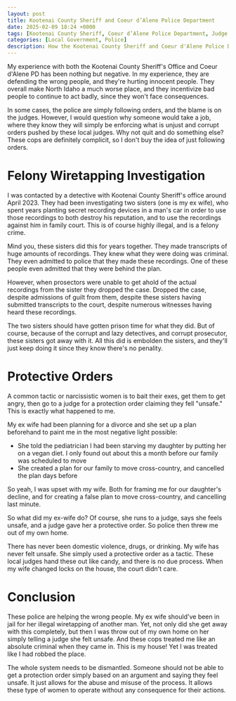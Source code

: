 ```yaml
---
layout: post
title: Kootenai County Sheriff and Coeur d’Alene Police Department
date: 2025-02-09 18:24 +0000
tags: [Kootenai County Sheriff, Coeur d’Alene Police Department, Judge Caldwell, judges, protection order]
categories: [Local Government, Police]
description: How the Kootenai County Sheriff and Coeur d'Alene Police Department hurt children and innocent people
---
```

My experience with both the Kootenai County Sheriff's Office and Coeur d'Alene PD has been nothing but negative. In my experience, they are defending the wrong people, and they're hurting innocent people. They overall make North Idaho a much worse place, and they incentivize bad people to continue to act badly, since they won't face consequences.

In some cases, the police are simply following orders, and the blame is on the judges. However, I would question why someone would take a job, where they know they will simply be enforcing what is unjust and corrupt orders pushed by these local judges. Why not quit and do something else? These cops are definitely complicit, so I don't buy the idea of just following orders.

# Felony Wiretapping Investigation

I was contacted by a detective with Kootenai County Sheriff's office around April 2023. They had been investigating two sisters (one is my ex wife), who spent years planting secret recording devices in a man's car in order to use those recordings to both destroy his reputation, and to use the recordings against him in family court. This is of course highly illegal, and is a felony crime.

Mind you, these sisters did this for years together. They made transcripts of huge amounts of recordings. They knew what they were doing was criminal. They even admitted to police that they made these recordings. One of these people even admitted that they were behind the plan.

However, when prosectors were unable to get ahold of the actual recordings from the sister they dropped the case. Dropped the case, despite admissions of guilt from them, despite these sisters having submitted transcripts to the court, despite numerous witnesses having heard these recordings.

The two sisters should have gotten prison time for what they did. But of course, because of the corrupt and lazy detectives, and corrupt prosecutor, these sisters got away with it. All this did is embolden the sisters, and they'll just keep doing it since they know there's no penality.

# Protective Orders

A common tactic or narcissistic women is to bait their exes, get them to get angry, then go to a judge for a protection order claiming they fell "unsafe." This is exactly what happened to me.

My ex wife had been planning for a divorce and she set up a plan beforehand to paint me in the most negative light possible:

- She told the pediatrician I had been starving my daughter by putting her on a vegan diet. I only found out about this a month before our family was scheduled to move
- She created a plan for our family to move cross-country, and cancelled the plan days before

So yeah, I was upset with my wife. Both for framing me for our daughter's decline, and for creating a false plan to move cross-country, and cancelling last minute.

So what did my ex-wife do? Of course, she runs to a judge, says she feels unsafe, and a judge gave her a protective order. So police then threw me out of my own home. 

There has never been domestic violence, drugs, or drinking. My wife has never felt unsafe. She simply used a protective order as a tactic. These local judges hand these out like candy, and there is no due process. When my wife changed locks on the house, the court didn't care.

# Conclusion

These police are helping the wrong people. My ex wife should've been in jail for her illegal wiretapping of another man. Yet, not only did she get away with this completely, but then I was throw out of my own home on her simply telling a judge she felt unsafe. And these cops treated me like an absolute criminal when they came in. This is my house! Yet I was treated like I had robbed the place.

The whole system needs to be dismantled. Someone should not be able to get a protection order simply based on an argument and saying they feel unsafe. It just allows for the abuse and misuse of the process. It allows these type of women to operate without any consequence for their actions.
